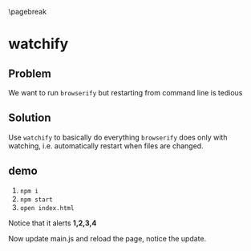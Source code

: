 \pagebreak

watchify <!-- {{{1 -->
========

Problem <!-- {{{2 -->
-------
We want to run `browserify` but restarting from command line is tedious

Solution <!-- {{{2 -->
--------
Use `watchify` to basically do everything `browserify` does only with watching, i.e. automatically
restart when files are changed.

demo <!-- {{{2 -->
----
1. `npm i`
2. `npm start`
3. `open index.html`

Notice that it alerts **1,2,3,4**

Now update main.js and reload the page, notice the update.
